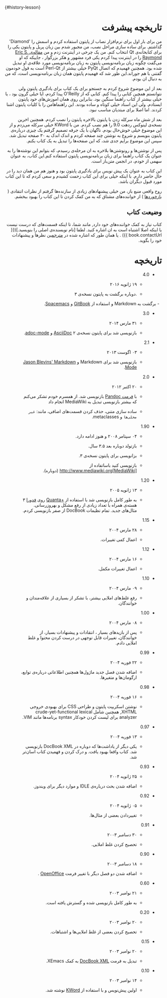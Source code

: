  {#history-lesson}
<div dir=rtl>

# تاریخچه پیشرفت

من برای بار اول برای نرم‌افزار نصاب از پایتون استفاده کردم و اسمش را  'Diamond' گذاشتم. برای ساده سازی مراحل نصب، من مجبور شدم بین زبان پریل و پایتون یکی را برای کتابخانه‌ی Qt  انتخاب کنم. من یک چرخی در اینترنت زدم و من [مقاله‌ی Eric S. Raymond](http://www.python.org/about/success/esr/) را در اینترنت پیدا کردم یکی فرد مشهور و هکر بزرگوار ، جاییکه که او می‌گفت چگونه زبان برنامه‌نویسی پایتون به زبان برنامه‌نویسی مورد علاقه‌ی او تبدیل شده بود. همچنین فهمیدم که اتصال PyQt خیلی بیشتر از Perl-Qt است به قول خودمون گفتنی با هم جوراند.این طور شد که فهمیدم پایتون همان زبان برنامه‌نویسی است، که من به دنبال ان بودم.

بعد از این موضوع شروع کردم به جستجو برای یک کتاب برای یادگیری پایتون ولی نتوانستم همچین کتابی را پیدا کنم. کتابی که از O'Reilly پیدا کردم،  ایا خیلی گرون بود ، یا خیلی بیشتر از کتاب راهنما سنگین بود. بنابراین روی همان اموزش‌های خود پایتون ایستادم. ولی این اسناد خیلی کوتاه و ساده بودند. این راهنما‌هامن را با کلیات پایتون اشنا کردند. اما اصلا برای مبتدیان مناسب نبود.

بعد از شش ماه سرکله زدن با پایتون بالاخره پایتون را نصب کردم. همچنین اخرین نسخه‌ی لینوکس ردهت 9.0 را هم نصب کردم. من با  KWord خیلی سرکله می‌زدم و از این موضوع خیلی خوش‌حال بودم. ناگهان با یک جرقه تصمیم گرفتم یک چیزی درباره‌ی پایتون بنویسم و شروع به نوشتن چند صفحه کردم و اندک اندک به ۳۰ صفحه تبدیل شد. سپس این موضوع برایم جدی شد، که این صفحه‌ها را تبدیل به یک کتاب بکنم.

پس از نوشتن‌ها و رونوشتن‌ها بلاخره به ان مرحله‌ی رسیدم، که بتوانم این نوشته‌ها را به عنوان یک کتاب راهنما برای زبان برنامه‌نویسی پایتون استفاده کنم.این کتاب، به عنوان سهمی از خودم، در انجمن متن‌باز است.

این کتاب به عنوان یک پیش نویس برای یادگیری پایتون بود و هنوز هم من همان دید را در حال حاضر دارم. با اینکه خیلی برای این کتاب زحمت کشیدم و سعی کردم که تا این کتاب مورد قبول دیگران باشد.

روح واقعی منبع باز، من خیلی پیشنهاد‌های زیادی از سازنده‌ها گرفتم از نظرات انتقادی 
( [بازخوردها](./README.md#who-reads-bop) ) از خواننده‌های مشتاق که به من کمک کردن تا این کتاب را بهبود ببخشم.


## وضیعت کتاب

کتاب نیاز به کمک خواننده‌های خود دارد, مانند شما، تا اینکه قسمت‌های که درست نیست یا اینکه اصلا اشتباه است به ان اشاره کنید. لطفا [نام نویسنده‌ی اصلی را بنویسید.]({{ book.contactUrl }}) .  یا همان طور که اشاره شده در [مترجمین](./translations.md#translations) نظرها و پیشنهادات خود را بگوید.


# تاریخچه

- 4.0

     -  ۱۹ ژانویه ۲۰۱۶

     - .دوباره‌ برگشت به پایتون نسخه‌ی ۳

     - برگشت به  Markdown و استفاده از [GitBook](https://www.gitbook.com) و  [Spacemacs](http://spacemacs.org).

- 3.0
     
    - ۳۱ مارس ۲۰۱۴

    - بازنویسی شد برای پایتون نسخه‌ی ۲
[AsciiDoc](http://asciidoctor.org/docs/what-is-asciidoc/) و  [adoc-mode](https://github.com/sensorflo/adoc-mode/wiki).

- 2.1
   
   - ۰۳ اگوست ۲۰۱۳

   - بازنویسی شد برای Markdown و [Jason Blevins' Markdown Mode](http://jblevins.org/projects/markdown-mode/).
   

- 2.0

   - ۲۰ اکتبر ۲۰۱۲

  - با [ فرمت Pandoc](http://johnmacfarlane.net/pandoc/README.html) بازنویسی شد. از همسرم خودم تشکر می‌کنم که بیشتر بازنویسی تبدیل به MediaWiki انجام داد

  - ساده سازی متنی، حذف کردن قسمت‌های اضافی، مانند: `غیر محلی‌ها` و metaclasses.


- 1.90
 
  - ۰۴ سپتامر ۲۰۰۸ و هنوز ادامه دارد.

  - بازتولد دوباره بعد ۳.۵ سال.

  - بزانویسی برای پایتون نسخه‌ی ۳.

  - بازنویسی کنید باساتفاده از  
http://www.mediawiki.org[MediaWiki] (دوباره).



- 1.20

    - ۱۳ ژانویه ۲۰۰۵

    - به طور کامل بازنویسی شد با استفاده از  [+Quanta](https://en.wikipedia.org/wiki/Quanta_Plus) روی [فدورا](http://fedoraproject.org/)  ۳ هسته‌ی همراه با تعداد زیادی از رفع مشکل و بهروزرسانی. مثال‌های جدید. تمام تظیمات DocBook از صفر بازنویسی کردم.



- 1.15 

   - ۲۸ مارس ۲۰۰۴

   - اعمال کمی تغییرات.

- 1.12

   - ۱۶ مارس ۲۰۰۴

   - اعمال تغییرات مکمل.


- 1.10

   - ۰۹ مارس ۲۰۰۴

   - رفع غلط‌های املایی بیشتر، با تشکر از بسیاری از علاقه‌مندان و خوانندگان.


- 1.00

   - ۰۸ مارس ۲۰۰۴

   - پس از بازید‌های بسیار ، انتقادات و پیشنهادات بسیار، از خوانندگان، تغییرات قابل توجهی در درست کردن محتوا و غلط املایی دادم.


- 0.99

   - ۲۲ فوریه ۲۰۰۴

   - اضافه شدن فصل جدید ماژول‌ها همچنین اطلاعاتی درباره‌ی توابع، ارگومان‌ها و متغیرها.



- 0.98

   - ۱۶ فوریه ۲۰۰۴

   - نوشتن اسکریپت پایتون و طراحی CSS برای بهبودی خروجی XHTML, همچنین شامل crude-yet-functional lexical analyzer برای لیست کردن خودکار  syntax برنامه‌ها مانند  VIM.


- 0.97

   - ۱۳ فوریه ۲۰۰۴

   - یکی دیگر از یاداشت‌ها که دوباره در DocBook XML  بازنویسی شد. کتاب واقعا بهبود یافت. و درک کردن و فهمیدن کتاب اسان‌تر شد.


- 0.93

   - ۲۵ ژانویه ۲۰۰۴

   - اضافه شدن بحث درباره‌ی  IDLE و موارد دیگر برای ویندوز.


- 0.92

   - ۰۵ ژانویه ۲۰۰۴

   - تغییردادن بعضی از مثال‌ها.


- 0.91 

   - ۳۰ دسامبر ۲۰۰۳

   - تحصیح کردن غلط املایی.


- 0.90

   - ۱۸ دسامبر ۲۰۰۳

   - اضافه شدن دو فصل دیگر با تغییر فرمت [OpenOffice](https://en.wikipedia.org/wiki/OpenOffice)  .


- 0.60

   - ۲۱ نوامبر ۲۰۰۳

   - به طور کامل بازنویسی شده و گسترش یافته است.


- 0.20

   - ۲۰ نوامبر ۲۰۰۳

   - تحصیح کردن بعضی از غلط املایی‌ها و اشتباهات.


- 0.15

   - ۲۰ نوامبر ۲۰۰۳

   - تبدیل به فرمت  [DocBook XML](https://en.wikipedia.org/wiki/DocBook) به کمک XEmacs.


- 0.10

   - ۱۴ نوامبر ۲۰۰۳ 

   - اولین پیش‌نویس و با استفاده از  [KWord](https://en.wikipedia.org/wiki/Kword) نوشته شد.
